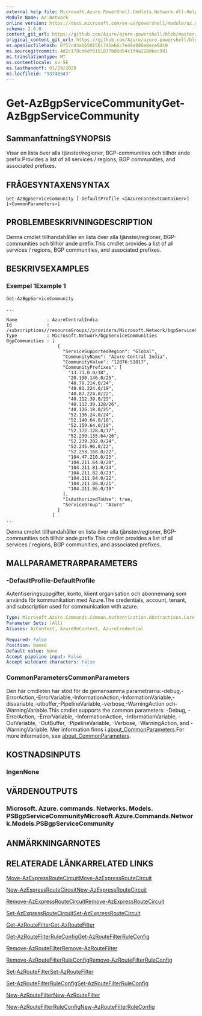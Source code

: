 ```yaml
---
external help file: Microsoft.Azure.PowerShell.Cmdlets.Network.dll-Help.xml
Module Name: Az.Network
online version: https://docs.microsoft.com/en-us/powershell/module/az.network/get-azbgpservicecommunity
schema: 2.0.0
content_git_url: https://github.com/Azure/azure-powershell/blob/master/src/Network/Network/help/Get-AzBgpServiceCommunity.md
original_content_git_url: https://github.com/Azure/azure-powershell/blob/master/src/Network/Network/help/Get-AzBgpServiceCommunity.md
ms.openlocfilehash: 6f57c03ab6501501745e66c7e49a986e8ece8dc0
ms.sourcegitcommit: 4d2c178cd6df9151877b08d54c1f4a228dbec9d1
ms.translationtype: MT
ms.contentlocale: sv-SE
ms.lasthandoff: 01/29/2020
ms.locfileid: "93748343"
---
```

# <span data-ttu-id="02770-101">Get-AzBgpServiceCommunity</span><span class="sxs-lookup"><span data-stu-id="02770-101">Get-AzBgpServiceCommunity</span></span>

## <span data-ttu-id="02770-102">Sammanfattning</span><span class="sxs-lookup"><span data-stu-id="02770-102">SYNOPSIS</span></span>
<span data-ttu-id="02770-103">Visar en lista över alla tjänster/regioner, BGP-communities och tillhör ande prefix.</span><span class="sxs-lookup"><span data-stu-id="02770-103">Provides a list of all services / regions, BGP communities, and associated prefixes.</span></span>

## <span data-ttu-id="02770-104">FRÅGESYNTAXEN</span><span class="sxs-lookup"><span data-stu-id="02770-104">SYNTAX</span></span>

```
Get-AzBgpServiceCommunity [-DefaultProfile <IAzureContextContainer>] [<CommonParameters>]
```

## <span data-ttu-id="02770-105">PROBLEMBESKRIVNING</span><span class="sxs-lookup"><span data-stu-id="02770-105">DESCRIPTION</span></span>
<span data-ttu-id="02770-106">Denna cmdlet tillhandahåller en lista över alla tjänster/regioner, BGP-communities och tillhör ande prefix.</span><span class="sxs-lookup"><span data-stu-id="02770-106">This cmdlet provides a list of all services / regions, BGP communities, and associated prefixes.</span></span>

## <span data-ttu-id="02770-107">BESKRIVS</span><span class="sxs-lookup"><span data-stu-id="02770-107">EXAMPLES</span></span>

### <span data-ttu-id="02770-108">Exempel 1</span><span class="sxs-lookup"><span data-stu-id="02770-108">Example 1</span></span>
```
Get-AzBgpServiceCommunity

...

Name           : AzureCentralIndia
Id             : /subscriptions//resourceGroups//providers/Microsoft.Network/bgpServiceCommunities/AzureCentralIndia
Type           : Microsoft.Network/bgpServiceCommunities
BgpCommunities : [
                   {
                     "ServiceSupportedRegion": "Global",
                     "CommunityName": "Azure Central India",
                     "CommunityValue": "12076:51017",
                     "CommunityPrefixes": [
                       "13.71.0.0/18",
                       "20.190.146.0/25",
                       "40.79.214.0/24",
                       "40.81.224.0/19",
                       "40.87.224.0/22",
                       "40.112.39.0/25",
                       "40.112.39.128/26",
                       "40.126.18.0/25",
                       "52.136.24.0/24",
                       "52.140.64.0/18",
                       "52.159.64.0/19",
                       "52.172.128.0/17",
                       "52.239.135.64/26",
                       "52.239.202.0/24",
                       "52.245.96.0/22",
                       "52.253.168.0/22",
                       "104.47.210.0/23",
                       "104.211.64.0/20",
                       "104.211.81.0/24",
                       "104.211.82.0/23",
                       "104.211.84.0/22",
                       "104.211.88.0/21",
                       "104.211.96.0/19"
                     ],
                     "IsAuthorizedToUse": true,
                     "ServiceGroup": "Azure"
                   }
                 ]
...
```

<span data-ttu-id="02770-109">Denna cmdlet tillhandahåller en lista över alla tjänster/regioner, BGP-communities och tillhör ande prefix.</span><span class="sxs-lookup"><span data-stu-id="02770-109">This cmdlet provides a list of all services / regions, BGP communities, and associated prefixes.</span></span>

## <span data-ttu-id="02770-110">MALLPARAMETRAR</span><span class="sxs-lookup"><span data-stu-id="02770-110">PARAMETERS</span></span>

### <span data-ttu-id="02770-111">-DefaultProfile</span><span class="sxs-lookup"><span data-stu-id="02770-111">-DefaultProfile</span></span>
<span data-ttu-id="02770-112">Autentiseringsuppgifter, konto, klient organisation och abonnemang som används för kommunikation med Azure.</span><span class="sxs-lookup"><span data-stu-id="02770-112">The credentials, account, tenant, and subscription used for communication with azure.</span></span>

```yaml
Type: Microsoft.Azure.Commands.Common.Authentication.Abstractions.Core.IAzureContextContainer
Parameter Sets: (All)
Aliases: AzContext, AzureRmContext, AzureCredential

Required: False
Position: Named
Default value: None
Accept pipeline input: False
Accept wildcard characters: False
```

### <span data-ttu-id="02770-113">CommonParameters</span><span class="sxs-lookup"><span data-stu-id="02770-113">CommonParameters</span></span>
<span data-ttu-id="02770-114">Den här cmdleten har stöd för de gemensamma parametrarna:-debug,-ErrorAction,-ErrorVariable,-InformationAction,-InformationVariable,-disvariable,-utbuffer,-PipelineVariable,-verbose,-WarningAction och-WarningVariable.</span><span class="sxs-lookup"><span data-stu-id="02770-114">This cmdlet supports the common parameters: -Debug, -ErrorAction, -ErrorVariable, -InformationAction, -InformationVariable, -OutVariable, -OutBuffer, -PipelineVariable, -Verbose, -WarningAction, and -WarningVariable.</span></span> <span data-ttu-id="02770-115">Mer information finns i [about_CommonParameters](https://go.microsoft.com/fwlink/?LinkID=113216).</span><span class="sxs-lookup"><span data-stu-id="02770-115">For more information, see [about_CommonParameters](https://go.microsoft.com/fwlink/?LinkID=113216).</span></span>

## <span data-ttu-id="02770-116">KOSTNADS</span><span class="sxs-lookup"><span data-stu-id="02770-116">INPUTS</span></span>

### <span data-ttu-id="02770-117">Ingen</span><span class="sxs-lookup"><span data-stu-id="02770-117">None</span></span>

## <span data-ttu-id="02770-118">VÄRDEN</span><span class="sxs-lookup"><span data-stu-id="02770-118">OUTPUTS</span></span>

### <span data-ttu-id="02770-119">Microsoft. Azure. commands. Networks. Models. PSBgpServiceCommunity</span><span class="sxs-lookup"><span data-stu-id="02770-119">Microsoft.Azure.Commands.Network.Models.PSBgpServiceCommunity</span></span>

## <span data-ttu-id="02770-120">ANMÄRKNINGAR</span><span class="sxs-lookup"><span data-stu-id="02770-120">NOTES</span></span>

## <span data-ttu-id="02770-121">RELATERADE LÄNKAR</span><span class="sxs-lookup"><span data-stu-id="02770-121">RELATED LINKS</span></span>

[<span data-ttu-id="02770-122">Move-AzExpressRouteCircuit</span><span class="sxs-lookup"><span data-stu-id="02770-122">Move-AzExpressRouteCircuit</span></span>](Move-AzExpressRouteCircuit.md)

[<span data-ttu-id="02770-123">New-AzExpressRouteCircuit</span><span class="sxs-lookup"><span data-stu-id="02770-123">New-AzExpressRouteCircuit</span></span>](New-AzExpressRouteCircuit.md)

[<span data-ttu-id="02770-124">Remove-AzExpressRouteCircuit</span><span class="sxs-lookup"><span data-stu-id="02770-124">Remove-AzExpressRouteCircuit</span></span>](Remove-AzExpressRouteCircuit.md)

[<span data-ttu-id="02770-125">Set-AzExpressRouteCircuit</span><span class="sxs-lookup"><span data-stu-id="02770-125">Set-AzExpressRouteCircuit</span></span>](Set-AzExpressRouteCircuit.md)

[<span data-ttu-id="02770-126">Get-AzRouteFilter</span><span class="sxs-lookup"><span data-stu-id="02770-126">Get-AzRouteFilter</span></span>](Get-AzRouteFilter.md)

[<span data-ttu-id="02770-127">Get-AzRouteFilterRuleConfig</span><span class="sxs-lookup"><span data-stu-id="02770-127">Get-AzRouteFilterRuleConfig</span></span>](Get-AzRouteFilterRuleConfig.md)

[<span data-ttu-id="02770-128">Remove-AzRouteFilter</span><span class="sxs-lookup"><span data-stu-id="02770-128">Remove-AzRouteFilter</span></span>](Remove-AzRouteFilter.md)

[<span data-ttu-id="02770-129">Remove-AzRouteFilterRuleConfig</span><span class="sxs-lookup"><span data-stu-id="02770-129">Remove-AzRouteFilterRuleConfig</span></span>](Remove-AzRouteFilterRuleConfig.md)

[<span data-ttu-id="02770-130">Set-AzRouteFilter</span><span class="sxs-lookup"><span data-stu-id="02770-130">Set-AzRouteFilter</span></span>](Set-AzRouteFilter.md)

[<span data-ttu-id="02770-131">Set-AzRouteFilterRuleConfig</span><span class="sxs-lookup"><span data-stu-id="02770-131">Set-AzRouteFilterRuleConfig</span></span>](Set-AzRouteFilterRuleConfig.md)

[<span data-ttu-id="02770-132">New-AzRouteFilter</span><span class="sxs-lookup"><span data-stu-id="02770-132">New-AzRouteFilter</span></span>](New-AzRouteFilter.md)

[<span data-ttu-id="02770-133">New-AzRouteFilterRuleConfig</span><span class="sxs-lookup"><span data-stu-id="02770-133">New-AzRouteFilterRuleConfig</span></span>](New-AzRouteFilterRuleConfig.md)
